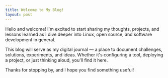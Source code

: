 ```yaml
---
title: Welcome to My Blog!
layout: post
---
```


Hello and welcome! I'm excited to start sharing my thoughts, projects, and lessons learned as I dive deeper into Linux, open source, and software development in general.

This blog will serve as my digital journal — a place to document challenges, solutions, experiments, and ideas. Whether it's configuring a tool, deploying a project, or just thinking aloud, you'll find it here.

Thanks for stopping by, and I hope you find something useful!
